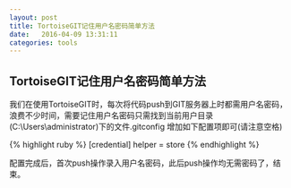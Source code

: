 ```yaml
---
layout: post
title: TortoiseGIT记住用户名密码简单方法
date:   2016-04-09 13:31:11
categories: tools
---
```


## TortoiseGIT记住用户名密码简单方法

我们在使用TortoiseGIT时，每次将代码push到GIT服务器上时都需用户名密码，浪费不少时间，需要记住用户名密码只需找到当前用户目录(C:\Users\administrator\)下的文件.gitconfig
增加如下配置项即可(请注意空格)

{% highlight ruby %}
[credential]
	helper = store
{% endhighlight %}

配置完成后，首次push操作录入用户名密码，此后push操作均无需密码了，结束。
